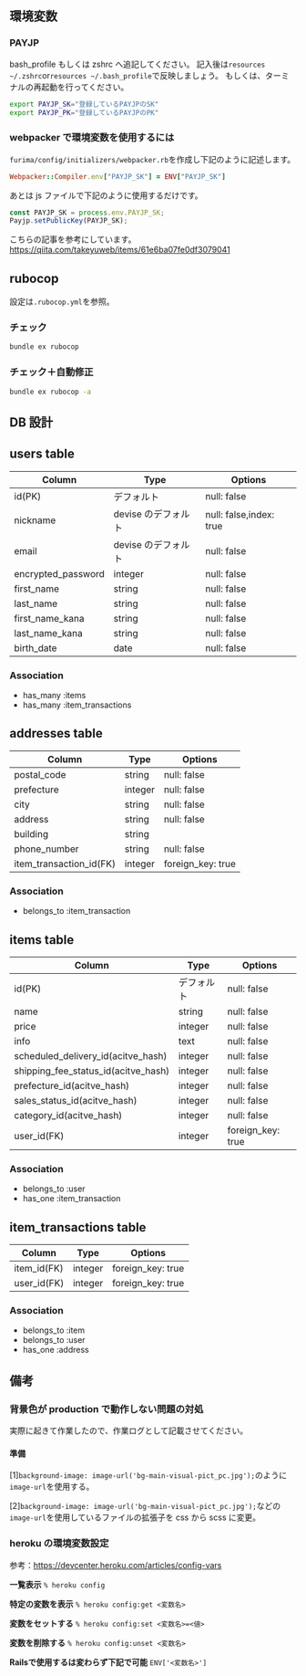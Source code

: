 ## 環境変数

### PAYJP

bash_profile もしくは zshrc へ追記してください。
記入後は`resources ~/.zshrc`or`resources ~/.bash_profile`で反映しましょう。
もしくは、ターミナルの再起動を行ってください。

```bash
export PAYJP_SK="登録しているPAYJPのSK"
export PAYJP_PK="登録しているPAYJPのPK"
```

### webpacker で環境変数を使用するには

`furima/config/initializers/webpacker.rb`を作成し下記のように記述します。

```ruby
Webpacker::Compiler.env["PAYJP_SK"] = ENV["PAYJP_SK"]
```

あとは js ファイルで下記のように使用するだけです。

```javascript
const PAYJP_SK = process.env.PAYJP_SK;
Payjp.setPublicKey(PAYJP_SK);
```

こちらの記事を参考にしています。
https://qiita.com/takeyuweb/items/61e6ba07fe0df3079041

## rubocop

設定は`.rubocop.yml`を参照。

### チェック

```bash
bundle ex rubocop
```

### チェック＋自動修正

```bash
bundle ex rubocop -a
```

## DB 設計

## users table

| Column             | Type                | Options                 |
|--------------------|---------------------|-------------------------|
| id(PK)             | デフォルト          | null: false             |
| nickname           | devise のデフォルト | null: false,index: true |
| email              | devise のデフォルト | null: false             |
| encrypted_password | integer             | null: false             |
| first_name         | string              | null: false             |
| last_name          | string              | null: false             |
| first_name_kana    | string              | null: false             |
| last_name_kana     | string              | null: false             |
| birth_date         | date                | null: false             |

### Association

* has_many :items
* has_many :item_transactions

## addresses table

| Column       | Type    | Options           |
|--------------|---------|-------------------|
| postal_code  | string | null: false       |
| prefecture   | integer | null: false       |
| city         | string  | null: false       |
| address      | string  | null: false       |
| building     | string  |                   |
| phone_number | string  | null: false       |
| item_transaction_id(FK)  | integer | foreign_key: true |

### Association

* belongs_to :item_transaction

## items table

| Column                              | Type       | Options           |
|-------------------------------------|------------|-------------------|
| id(PK)                              | デフォルト | null: false       |
| name                                | string     | null: false       |
| price                               | integer    | null: false       |
| info                                | text       | null: false       |
| scheduled_delivery_id(acitve_hash)  | integer    | null: false       |
| shipping_fee_status_id(acitve_hash) | integer    | null: false       |
| prefecture_id(acitve_hash)          | integer    | null: false       |
| sales_status_id(acitve_hash)        | integer    | null: false       |
| category_id(acitve_hash)            | integer    | null: false       |
| user_id(FK)                         | integer    | foreign_key: true |

### Association

- belongs_to :user
- has_one :item_transaction

## item_transactions table

| Column      | Type    | Options           |
|-------------|---------|-------------------|
| item_id(FK) | integer | foreign_key: true |
| user_id(FK) | integer | foreign_key: true |

### Association

- belongs_to :item
- belongs_to :user
- has_one :address

## 備考

### 背景色が production で動作しない問題の対処

実際に起きて作業したので、作業ログとして記載させてください。

#### 準備

[1]`background-image: image-url('bg-main-visual-pict_pc.jpg');`のように`image-url`を使用する。

[2]`background-image: image-url('bg-main-visual-pict_pc.jpg');`などの`image-url`を使用しているファイルの拡張子を css から scss に変更。

### heroku の環境変数設定

参考：https://devcenter.heroku.com/articles/config-vars

**一覧表示**
`% heroku config`

**特定の変数を表示**
`% heroku config:get <変数名>`

**変数をセットする**
`% heroku config:set <変数名>=<値>`

**変数を削除する**
`% heroku config:unset <変数名>`

**Railsで使用するは変わらず下記で可能**
`ENV['<変数名>']`


